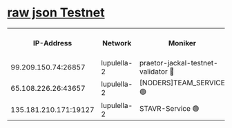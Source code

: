 [raw json Testnet](https://rpc-check.jaclalt.stavr.tech/jaclalt/rpc-jaclalt-result.json)
=

<table><tr><th>IP-Address</th><th>Network</th><th>Moniker</th><th>Latest Block Height</th><th>Earliest Block Height</th><th>Catching Up</th><th>Tx Index</th><th>Voting Power</th><th>Scan Time</th></tr><tr><td>99.209.150.74:26857</td><td>lupulella-2</td><td>praetor-jackal-testnet-validator 🔴</td><td>6337607</td><td>6247155</td><td>False</td><td>on</td><td>91</td><td>2024-01-24T02:15:55.381879579UTC</td></tr><tr><td>65.108.226.26:43657</td><td>lupulella-2</td><td>[NODERS]TEAM_SERVICE 🟢</td><td>6337608</td><td>6282001</td><td>False</td><td>on</td><td>0</td><td>2024-01-24T02:16:03.926761449UTC</td></tr><tr><td>135.181.210.171:19127</td><td>lupulella-2</td><td>STAVR-Service 🟢</td><td>6337607</td><td>6336001</td><td>False</td><td>on</td><td>0</td><td>2024-01-24T02:15:54.724841735UTC</td></tr></table>

